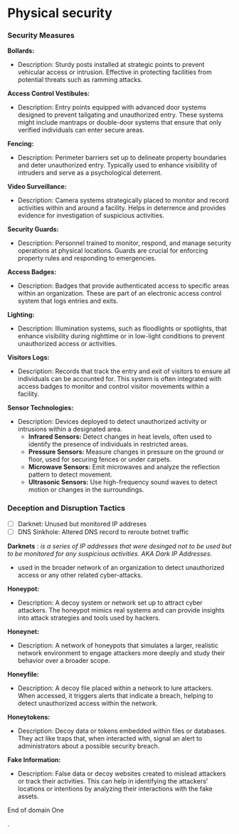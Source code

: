 # Physical security 


### Security Measures

**Bollards:**

- Description: Sturdy posts installed at strategic points to prevent vehicular access or intrusion. Effective in protecting facilities from potential threats such as ramming attacks.

**Access Control Vestibules:**

- Description: Entry points equipped with advanced door systems designed to prevent tailgating and unauthorized entry. These systems might include mantraps or double-door systems that ensure that only verified individuals can enter secure areas.

**Fencing:**

- Description: Perimeter barriers set up to delineate property boundaries and deter unauthorized entry. Typically used to enhance visibility of intruders and serve as a psychological deterrent.

**Video Surveillance:**

- Description: Camera systems strategically placed to monitor and record activities within and around a facility. Helps in deterrence and provides evidence for investigation of suspicious activities.

**Security Guards:**

- Description: Personnel trained to monitor, respond, and manage security operations at physical locations. Guards are crucial for enforcing property rules and responding to emergencies.

**Access Badges:**

- Description: Badges that provide authenticated access to specific areas within an organization. These are part of an electronic access control system that logs entries and exits.

**Lighting:**

- Description: Illumination systems, such as floodlights or spotlights, that enhance visibility during nighttime or in low-light conditions to prevent unauthorized access or activities.

**Visitors Logs:**

- Description: Records that track the entry and exit of visitors to ensure all individuals can be accounted for. This system is often integrated with access badges to monitor and control visitor movements within a facility.

**Sensor Technologies:**

- Description: Devices deployed to detect unauthorized activity or intrusions within a designated area.
    - **Infrared Sensors:** Detect changes in heat levels, often used to identify the presence of individuals in restricted areas.
    - **Pressure Sensors:** Measure changes in pressure on the ground or floor, used for securing fences or under carpets.
    - **Microwave Sensors:** Emit microwaves and analyze the reflection pattern to detect movement.
    - **Ultrasonic Sensors:** Use high-frequency sound waves to detect motion or changes in the surroundings.

### Deception and Disruption Tactics


- [ ] Darknet: Unused but monitored IP addreses
- [ ]  DNS Sinkhole: Altered DNS record to reroute botnet traffic

**Darknets** : *is a series of IP addresses that  were desinged not to be used but to be monitored for any suspicious activities. AKA Dark IP Addresses.* 

- used in the broader network of an organization to detect unauthorized access or any other related cyber-attacks. 

**Honeypot:**

- Description: A decoy system or network set up to attract cyber attackers. The honeypot mimics real systems and can provide insights into attack strategies and tools used by hackers.

**Honeynet:**

- Description: A network of honeypots that simulates a larger, realistic network environment to engage attackers more deeply and study their behavior over a broader scope.

**Honeyfile:**

- Description: A decoy file placed within a network to lure attackers. When accessed, it triggers alerts that indicate a breach, helping to detect unauthorized access within the network.

**Honeytokens:**

- Description: Decoy data or tokens embedded within files or databases. They act like traps that, when interacted with, signal an alert to administrators about a possible security breach.

**Fake Information:**

- Description: False data or decoy websites created to mislead attackers or track their activities. This can help in identifying the attackers’ locations or intentions by analyzing their interactions with the fake assets.

End of domain One 

.